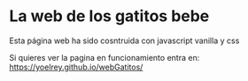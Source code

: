 # La web de los gatitos bebe

Esta página web ha sido cosntruida con javascript vanilla y css

Si quieres ver la pagina en funcionamiento entra en:
https://yoelrey.github.io/webGatitos/
